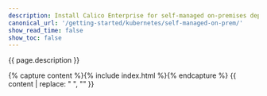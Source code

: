 ```yaml
---
description: Install Calico Enterprise for self-managed on-premises deployments.
canonical_url: '/getting-started/kubernetes/self-managed-on-prem/'
show_read_time: false
show_toc: false
---
```


{{ page.description }}

{% capture content %}{% include index.html %}{% endcapture %}
{{ content | replace: "    ", "" }}
